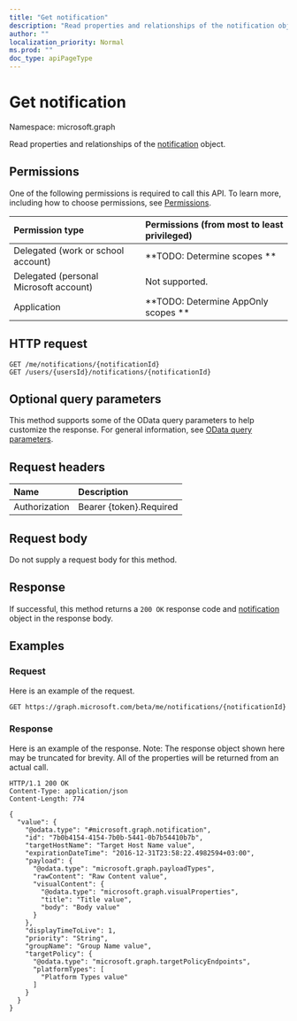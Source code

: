 ```yaml
---
title: "Get notification"
description: "Read properties and relationships of the notification object."
author: ""
localization_priority: Normal
ms.prod: ""
doc_type: apiPageType
---
```


# Get notification

Namespace: microsoft.graph

Read properties and relationships of the [notification](../resources/notification.md) object.

## Permissions
One of the following permissions is required to call this API. To learn more, including how to choose permissions, see [Permissions](/concepts/permissions-reference.md).

|Permission type|Permissions (from most to least privileged)|
|:---|:---|
|Delegated (work or school account)|**TODO: Determine scopes **|
|Delegated (personal Microsoft account)|Not supported.|
|Application|**TODO: Determine AppOnly scopes **|

## HTTP request
<!-- {
  "blockType": "ignored"
}
-->
``` http
GET /me/notifications/{notificationId}
GET /users/{usersId}/notifications/{notificationId}
```

## Optional query parameters
This method supports some of the OData query parameters to help customize the response. For general information, see [OData query parameters](/graph/query-parameters).

## Request headers
|Name|Description|
|:---|:---|
|Authorization|Bearer {token}.Required|

## Request body
Do not supply a request body for this method.

## Response
If successful, this method returns a `200 OK` response code and [notification](../resources/notification.md) object in the response body.

## Examples

### Request
Here is an example of the request.
<!-- {
  "blockType": "request",
  "name": "get_notification"
}
-->
``` http
GET https://graph.microsoft.com/beta/me/notifications/{notificationId}
```

### Response
Here is an example of the response. Note: The response object shown here may be truncated for brevity. All of the properties will be returned from an actual call.
<!-- {
  "blockType": "response",
  "truncated": true,
  "@odata.type": "microsoft.graph.notification"
}
-->
``` http
HTTP/1.1 200 OK
Content-Type: application/json
Content-Length: 774

{
  "value": {
    "@odata.type": "#microsoft.graph.notification",
    "id": "7b0b4154-4154-7b0b-5441-0b7b54410b7b",
    "targetHostName": "Target Host Name value",
    "expirationDateTime": "2016-12-31T23:58:22.4982594+03:00",
    "payload": {
      "@odata.type": "microsoft.graph.payloadTypes",
      "rawContent": "Raw Content value",
      "visualContent": {
        "@odata.type": "microsoft.graph.visualProperties",
        "title": "Title value",
        "body": "Body value"
      }
    },
    "displayTimeToLive": 1,
    "priority": "String",
    "groupName": "Group Name value",
    "targetPolicy": {
      "@odata.type": "microsoft.graph.targetPolicyEndpoints",
      "platformTypes": [
        "Platform Types value"
      ]
    }
  }
}
```

